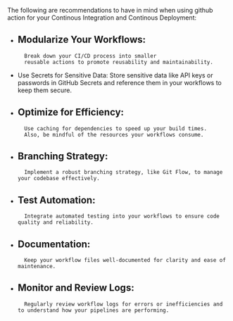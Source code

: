 The following are recommendations to have in mind when using github action for your Continous Integration and Continous Deployment:
- ## Modularize Your Workflows:
        Break down your CI/CD process into smaller
        reusable actions to promote reusability and maintainability.

- Use Secrets for Sensitive Data:
        Store sensitive data like API keys or passwords in GitHub Secrets and reference them in your workflows to keep them secure.

- ## Optimize for Efficiency: 
        Use caching for dependencies to speed up your build times. 
        Also, be mindful of the resources your workflows consume.

- ## Branching Strategy: 
        Implement a robust branching strategy, like Git Flow, to manage your codebase effectively.

- ## Test Automation: 
        Integrate automated testing into your workflows to ensure code quality and reliability.

- ## Documentation: 
        Keep your workflow files well-documented for clarity and ease of maintenance.

- ## Monitor and Review Logs:
        Regularly review workflow logs for errors or inefficiencies and to understand how your pipelines are performing.